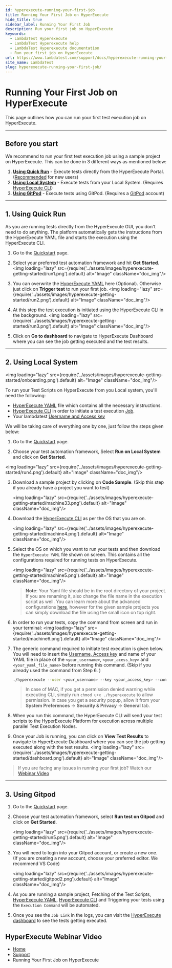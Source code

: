 ```yaml
---
id: hyperexecute-running-your-first-job
title: Running Your First Job on HyperExecute
hide_title: true
sidebar_label: Running Your First Job 
description: Run your first job on HyperExecute
keywords:
  - LambdaTest Hyperexecute
  - LambdaTest Hyperexecute help
  - LambdaTest Hyperexecute documentation
  - Run your first job on HyperExecute
url: https://www.lambdatest.com/support/docs/hyperexecute-running-your-first-job/
site_name: LambdaTest
slug: hyperexecute-running-your-first-job/
---
```


<script type="application/ld+json"
      dangerouslySetInnerHTML={{ __html: JSON.stringify({
       "@context": "https://schema.org",
        "@type": "BreadcrumbList",
        "itemListElement": [{
          "@type": "ListItem",
          "position": 1,
          "name": "Home",
          "item": "https://www.lambdatest.com"
        },{
          "@type": "ListItem",
          "position": 2,
          "name": "Support",
          "item": "https://www.lambdatest.com/support/docs/"
        },{
          "@type": "ListItem",
          "position": 3,
          "name": "Running Your First Job on HyperExecute",
          "item": "https://www.lambdatest.com/support/docs/hyperexecute-running-your-first-job/"
        }]
      })
    }}
></script>

# Running Your First Job on HyperExecute

This page outlines how you can run your first test execution job on HyperExecute.

***

## Before you start

We recommend to run your first test execution job using a sample project on HyperExecute. This can be done in 3 different ways as mentioned below:
1. [**Using Quick Run**](/support/docs/hyperexecute-running-your-first-job/#1-using-quick-run) - Execute tests directly from the HyperExecute Portal. ([Recommended](https://hyperexecute.lambdatest.com/quickstart) for new users) 
2. [**Using Local System**](/support/docs/hyperexecute-running-your-first-job/#2-using-local-system) - Execute tests from your Local System. (Requires [HyperExecute CLI](/support/docs/hyperexecute-cli-run-tests-on-hyperexecute-grid/))
3. [**Using GitPod**](/support/docs/hyperexecute-running-your-first-job/#3-using-gitpod) -  Execute tests using GitPod. (Requires a [GitPod](https://gitpod.io/login/) account)

***

## 1. Using Quick Run

As you are running tests directly from the HyperExecute GUI, you don't need to do anything.
The platform automatically gets the instructions from the HyperExecute YAML file and starts the execution using the HyperExecute CLI.

1. Go to the [Quickstart](https://hyperexecute.lambdatest.com/quickstart) page.

2. Select your preferred test automation framework and hit **Get Started**.
  <img loading="lazy" src={require('../assets/images/hyperexecute-getting-started/run1.png').default} alt="Image"  className="doc_img"/>

3. You can overwrite the [HyperExecute YAML](/support/docs/deep-dive-into-hyperexecute-yaml) here (Optional).
Otherwise just click on **Trigger test** to run your first job. 
  <img loading="lazy" src={require('../assets/images/hyperexecute-getting-started/run2.png').default} alt="Image"  className="doc_img"/>

4. At this step the test execution is initiated using the HyperExecute CLI in the background.
  <img loading="lazy" src={require('../assets/images/hyperexecute-getting-started/run3.png').default} alt="Image"  className="doc_img"/>

5. Click on **Go to dashboard** to navigate to HyperExecute Dashboard where you can see the job getting executed and the test results.

***

## 2. Using Local System

<img loading="lazy" src={require('../assets/images/hyperexecute-getting-started/onboarding.png').default} alt="Image"  className="doc_img"/>

To run your Test Scripts on HyperExecute from you Local system, you'll need the following:
- [HyperExecute YAML](/support/docs/deep-dive-into-hyperexecute-yaml/) file which contains all the necessary instructions.
- [HyperExecute CLI](/support/docs/hyperexecute-cli-run-tests-on-hyperexecute-grid/) in order to initiate a test execution [Job](/support/docs/hyperexecute-concepts/#1-jobs).
- Your lambdatest [Username and Access key](/support/docs/hyperexecute-how-to-get-my-username-and-access-key/)

We will be taking care of everything one by one, just follow the steps given below: 

1. Go to the [Quickstart](https://hyperexecute.lambdatest.com/quickstart) page.

2. Choose your test automation framework, Select **Run on Local System** and click on **Get Started**. 

  <img loading="lazy" src={require('../assets/images/hyperexecute-getting-started/run4.png').default} alt="Image"  className="doc_img"/>

3. Download a sample project by clicking on **Code Sample**. (Skip this step if you already have a project you want to test)

    <img loading="lazy" src={require('../assets/images/hyperexecute-getting-started/machine33.png').default} alt="Image"  className="doc_img"/>

4. Download the [HyperExecute CLI](/support/docs/hyperexecute-cli-run-tests-on-hyperexecute-grid/) as per the OS that you are on.

    <img loading="lazy" src={require('../assets/images/hyperexecute-getting-started/machine4.png').default} alt="Image"  className="doc_img"/>

5. Select the OS on which you want to run your tests and then download the `HyperExecute YAML` file shown on screen. This contains all the configurations required for running tests on HyperExecute. 

    <img loading="lazy" src={require('../assets/images/hyperexecute-getting-started/machine5.png').default} alt="Image"  className="doc_img"/>

   > **Note**: Your Yaml file should be in the root directory of your project. If you are renaming it, also change the file name in the execution script as well. You can learn more about the advanced configurations [here](/support/docs/deep-dive-into-hyperexecute-yaml/), however for the given sample projects you can simply download the file using the small icon on top right. 

6. In order to run your tests, copy the command from screen and run in your terminal: 
    <img loading="lazy" src={require('../assets/images/hyperexecute-getting-started/machine6.png').default} alt="Image"  className="doc_img"/>

7. The generic command required to initiate test execution is given below. You will need to insert the [Username, Access key](/support/docs/hyperexecute-how-to-get-my-username-and-access-key/) and name of your YAML file in place of the `<your_username>`, `<your_acess_key>`  and `<your_yaml_file_name>` before running this command. (Skip if you already used the command from Step 6. )

    ```bash
    ./hyperexecute --user <your_username> --key <your_access_key> --config <your_yaml_file_name>"
    ```
   
    > In case of MAC, if you get a permission denied warning while executing CLI, simply run `chmod u+x ./hyperexecute` to allow permission. In case you get a security popup, allow it from your **System Preferences** → **Security & Privacy** → **General** tab.

8. When you run this command, the HyperExecute CLI will send your test scripts to the HyperExecute Platform for execution across multiple parallel Test Execution Nodes.

9. Once your Job is running, you can click on **View Test Results** to navigate to HyperExecute Dashboard where you can see the job getting executed along with the test results.
    <img loading="lazy" src={require('../assets/images/hyperexecute-getting-started/dashboard.png').default} alt="Image"  className="doc_img"/>

> If you are facing any issues in running your first job? Watch our [Webinar Video](/support/docs/hyperexecute-running-your-first-job/#hyperexecute-webinar-video)

***

## 3. Using Gitpod

1. Go to the [Quickstart](https://hyperexecute.lambdatest.com/quickstart) page.

2. Choose your test automation framework, select **Run test on Gitpod** and click on **Get Started**.

    <img loading="lazy" src={require('../assets/images/hyperexecute-getting-started/run5.png').default} alt="Image"  className="doc_img"/>

3. You will need to login into your Gitpod account, or create a new one. <br/>
  (If you are creating a new account, choose your preferred editor. We recommend VS Code)

    <img loading="lazy" src={require('../assets/images/hyperexecute-getting-started/gitpod2.png').default} alt="Image"  className="doc_img"/>

4. As you are running a sample project, Fetching of the Test Scripts, [HyperExecute YAML](/support/docs/deep-dive-into-hyperexecute-yaml/), [HyperExecute CLI](/support/docs/hyperexecute-cli-run-tests-on-hyperexecute-grid/) and Triggering your tests using the `Execution Command` will be automated. 

5. Once you see the `Job Link` in the logs, you can visit the [HyperExecute dashboard](https://hyperexecute.lambdatest.com/hyperexecute) to see the tests getting executed.

## HyperExecute Webinar Video

<div className="ytframe"> 
<div className="youtube" data-embed="7aZv7knyViw">
    <div className="play-button"></div>
</div>
</div>

<nav aria-label="breadcrumbs">
  <ul className="breadcrumbs">
    <li className="breadcrumbs__item">
      <a className="breadcrumbs__link" target="_self" href="https://www.lambdatest.com">
        Home
      </a>
    </li>
    <li className="breadcrumbs__item">
      <a className="breadcrumbs__link" target="_self" href="https://www.lambdatest.com/support/docs/">
        Support
      </a>
    </li>
    <li className="breadcrumbs__item breadcrumbs__item--active">
      <span className="breadcrumbs__link">
        Running Your First Job on HyperExecute
      </span>
    </li>
  </ul>
</nav>